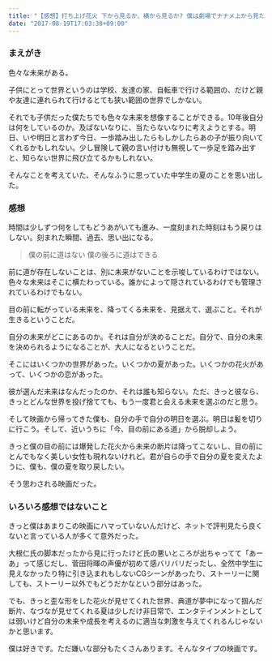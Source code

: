 ```yaml
---
title: "【感想】打ち上げ花火 下から見るか、横から見るか? 僕は劇場でナナメ上から見た"
date: "2017-08-19T17:03:38+09:00"
---
```


### まえがき

色々な未来がある。

子供にとって世界というのは学校、友達の家、自転車で行ける範囲の、だけど親や友達に連れられて行けるとても狭い範囲の世界でしかない。

それでも子供だった僕たちでも色々な未来を想像することができる。10年後自分は何をしているのか。及ばないなりに、当たらないなりに考えようとする。明日、いや明日と言わず今日、一歩踏み出したらもしかしたらあの子が振り向いてくれるかもしれない。少し冒険して親の言い付けも無視して一歩足を踏み出すと、知らない世界に飛び立てるかもしれない。

そんなことを考えていた、そんなふうに思っていた中学生の夏のことを思い出した。

<!--more-->

### 感想

時間は少しずつ何をしてもどうあがいても進み、一度刻まれた時刻はもう戻りはしない。刻まれた瞬間、過去、思い出になる。

> 僕の前に道はない 僕の後ろに道はできる

前に道が存在しないことは、別に未来がないことを示唆しているわけではない。色々な未来はそこに横たわっている。誰かによって隠されているわけでも管理されているわけでもない。

目の前に転がっている未来を、降ってくる未来を、見据えて、選ぶこと。それが生きるということだ。

自分の未来がどこにあるのか。それは自分が決めることだ。自分で、自分の未来を決められるようになることが、大人になるということだ。

そこにはいくつかの世界があった。いくつかの夏があった。いくつかの花火があって、いくつかの恋があった。

彼が選んだ未来はなんだったのか、それは誰も知らない。ただ、きっと彼なら、きっとどんな世界を投げ捨てても、もう一度君と会える未来を選ぶのだと思う。

そして映画から帰ってきた僕も、自分の手で自分の明日を選ぶ。明日は髪を切りに行こう。そして、近いうちに「今、目の前にある道」から脱却しよう。

きっと僕の目の前には爆発した花火から未来の断片は降ってこないし、目の前にとんでもなく美しい女性も現れないけれど。君が自らの手で自分の夏を変えたように、僕も、僕の夏を取り戻したい。

そう思わされる映画だった。

### いろいろ感想ではないこと

きっと僕はあまりこの映画にハマっていないんだけど、ネットで評判見たら良くないと言っている人が多くて意外だった。

大根仁氏の脚本だったから見に行ったけど氏の悪いところが出ちゃってて「あーあ」って感じだし、菅田将暉の声優が初めて感バリバリだったし、全然中学生に見えなかったり特に引き込まれもしないCGシーンがあったり、ストーリーに関しても、ストーリー以外でもどうだかなという部分はあった。

でも、きっと歪な形をした花火が見せてくれた世界、典道が夢中になって掴んだ断片、なづなが見せてくれる夏は少しだけ非日常で、エンタテインメントとしては弱いけど自分の未来や成長を考えるのに適当な刺激を与えてくれるんじゃないかと思います。

僕は好きです。ただ嫌いな部分もたくさんあります。そんなタイプの映画です。